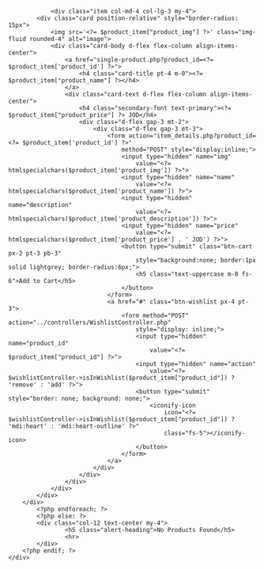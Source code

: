 <div class="container my-5 py-5">
    <div class="isotope-container row">
        <?php if (!empty($products)): ?>
            <?php foreach ($products as $product_item): ?>
              
                <div class="item col-md-4 col-lg-3 my-4">
            <div class="card position-relative" style="border-radius: 15px">
                <img src='<?= $product_item["product_img"] ?>' class="img-fluid rounded-4" alt="image">
                <div class="card-body d-flex flex-column align-items-center">
                    <a href="single-product.php?product_id=<?= $product_item['product_id'] ?>">
                        <h4 class="card-title pt-4 m-0"><?= $product_item["product_name"] ?></h4>
                    </a>
                    <div class="card-text d-flex flex-column align-items-center">
                        <h4 class="secondary-font text-primary"><?= $product_item["product_price"] ?> JOD</h4>
                        <div class="d-flex gap-3 mt-2">
                            <div class="d-flex gap-3 mt-3">
                                <form action="item_details.php?product_id=<?= $product_item['product_id'] ?>"
                                    method="POST" style="display:inline;">
                                    <input type="hidden" name="img"
                                        value="<?= htmlspecialchars($product_item['product_img']) ?>">
                                    <input type="hidden" name="name"
                                        value="<?= htmlspecialchars($product_item['product_name']) ?>">
                                    <input type="hidden" name="description"
                                        value="<?= htmlspecialchars($product_item['product_description']) ?>">
                                    <input type="hidden" name="price"
                                        value="<?= htmlspecialchars($product_item['product_price'] . ' JOD') ?>">
                                    <button type="submit" class="btn-cart px-2 pt-3 pb-3"
                                        style="background:none; border:1px solid lightgrey; border-radius:6px;">
                                        <h5 class="text-uppercase m-0 fs-6">Add to Cart</h5>
                                    </button>
                                </form>
                                <a href="#" class="btn-wishlist px-4 pt-3">
                                    <form method="POST" action="../controllers/WishlistController.php"
                                        style="display: inline;">
                                        <input type="hidden" name="product_id"
                                            value="<?= $product_item["product_id"] ?>">
                                        <input type="hidden" name="action"
                                            value="<?= $wishlistController->isInWishlist($product_item["product_id"]) ? 'remove' : 'add' ?>">
                                        <button type="submit" style="border: none; background: none;">
                                            <iconify-icon
                                                icon="<?= $wishlistController->isInWishlist($product_item["product_id"]) ? 'mdi:heart' : 'mdi:heart-outline' ?>"
                                                class="fs-5"></iconify-icon>
                                        </button>
                                    </form>
                                </a>
                            </div>
                        </div>
                    </div>
                </div>
            </div>
        </div>
            <?php endforeach; ?>
            <?php else: ?>
            <div class="col-12 text-center my-4">
                    <h5 class="alert-heading">No Products Found</h5>
                    <hr>
            </div>
        <?php endif; ?>
    </div>
</div>

<?php include './footer.php'; ?>